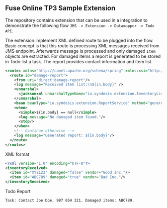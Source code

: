 ## Fuse Online TP3 Sample Extension

The repository contains extension that can be used in a integration to demonstrate the following flow `JMS -> Extension -> Datamapper -> Todo API`.

The extension implement XML defined route to be plugged into the flow.
Basic concept is that this route is processing XML messages received from JMS endpoint. Afterwards message is processed and only damaged `Item` objects are extracted.
For damaged items a report is generated to be stored in Todo list a task. The report provides contact information and item list.


```xml
<routes xmlns="http://camel.apache.org/schema/spring" xmlns:xsi="http://www.w3.org/2001/XMLSchema-instance" xsi:schemaLocation="http://camel.apache.org/schema/spring http://camel.apache.org/schema/spring/camel-spring.xsd">
  <route id="damage-report">
	<from uri="direct:damage-report"/>
	<log message="Received item list:\n${in.body}" />
	<unmarshal>
	  <jacksonxml unmarshalTypeName="io.syndesis.extension.InventoryList" />
	</unmarshal>
	<bean beanType="io.syndesis.extension.ReportService" method="generateReport" />
	<when>
	  <simple>${in.body} == null</simple>
	  <log message="No damaged item found."/>
	  <stop/>
	</when>
	<!-- Continue otherwise -->
    <log message="Generated report: ${in.body}"/>
  </route>
</routes>
```

XML format
```xml
<?xml version="1.0" encoding="UTF-8"?>
<inventoryReceived>
  <item id="XYZ123" damaged="false" vendor="Good Inc."/>
  <item id="ABC789" damaged="true" vendor="Bad Inc."/>
</inventoryReceived>
```

Todo Report
```
Task: Contact Joe Doe, 987 654 321. Damaged items: ABC789.
```

